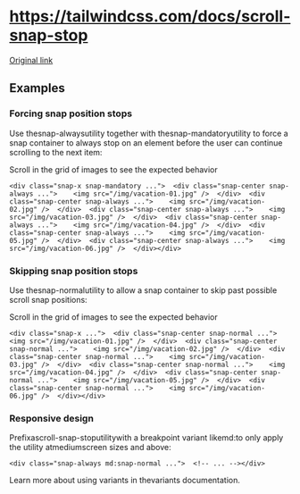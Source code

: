 # https://tailwindcss.com/docs/scroll-snap-stop

[Original link](https://tailwindcss.com/docs/scroll-snap-stop)

## Examples

### Forcing snap position stops

Use thesnap-alwaysutility together with thesnap-mandatoryutility to force a snap container to always stop on an element before the user can continue scrolling to the next item:

Scroll in the grid of images to see the expected behavior

```
<div class="snap-x snap-mandatory ...">  <div class="snap-center snap-always ...">    <img src="/img/vacation-01.jpg" />  </div>  <div class="snap-center snap-always ...">    <img src="/img/vacation-02.jpg" />  </div>  <div class="snap-center snap-always ...">    <img src="/img/vacation-03.jpg" />  </div>  <div class="snap-center snap-always ...">    <img src="/img/vacation-04.jpg" />  </div>  <div class="snap-center snap-always ...">    <img src="/img/vacation-05.jpg" />  </div>  <div class="snap-center snap-always ...">    <img src="/img/vacation-06.jpg" />  </div></div>
```

### Skipping snap position stops

Use thesnap-normalutility to allow a snap container to skip past possible scroll snap positions:

Scroll in the grid of images to see the expected behavior

```
<div class="snap-x ...">  <div class="snap-center snap-normal ...">    <img src="/img/vacation-01.jpg" />  </div>  <div class="snap-center snap-normal ...">    <img src="/img/vacation-02.jpg" />  </div>  <div class="snap-center snap-normal ...">    <img src="/img/vacation-03.jpg" />  </div>  <div class="snap-center snap-normal ...">    <img src="/img/vacation-04.jpg" />  </div>  <div class="snap-center snap-normal ...">    <img src="/img/vacation-05.jpg" />  </div>  <div class="snap-center snap-normal ...">    <img src="/img/vacation-06.jpg" />  </div></div>
```

### Responsive design

Prefixascroll-snap-stoputilitywith a breakpoint variant likemd:to only apply the utility atmediumscreen sizes and above:

```
<div class="snap-always md:snap-normal ...">  <!-- ... --></div>
```

Learn more about using variants in thevariants documentation.
